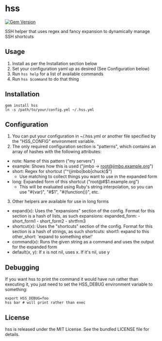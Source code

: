 hss
=========

[![Gem Version](https://badge.fury.io/rb/hss.png)](http://badge.fury.io/rb/hss)

SSH helper that uses regex and fancy expansion to dynamically manage SSH shortcuts

## Usage

1. Install as per the Installation section below
2. Set your configuration yaml up as desired (See Configuration below)
3. Run `hss help` for a list of available commands
4. Run `hss $command` to do that thing

## Installation

    gem install hss
    ln -s /path/to/your/config.yml ~/.hss.yml

## Configuration

1. You can put your configuration in ~/.hss.yml or another file specified by the "HSS\_CONFIG" environment variable.
2. The only required configuration section is "patterns", which contains an array of hashes with the following attributes:
  * note: Name of this pattern ("my servers")
  * example: Shows how this is used ("jimbo -> root@jimbo.example.org")
  * short: Regex for shortcut ("^(jimbo|bob|chuck)$")
    * Use matching to collect things you want to use in the expanded form
  * long: Expanded form of this shortcut ("root@#$1.example.org")
    * This will be evaluated using Ruby's string interpolation, so you can use "#{var}", "#$1", "#{function()}", etc.
3. Other helpers are available for use in long forms
  * expand(x): Uses the "expansions" section of the config. Format for this section is a hash of lists, as such
    expansions:
        expanded_form:
            - short_form1
            - short_form2
            - shrtfrm3
  * shortcut(x): Uses the "shortcuts" section of the config. Format for this section is a hash of strings, as such
    shortcuts:
        short1: expand to this
        other_short: 'expand to something else!'
  * command(x): Runs the given string as a command and uses the output for the expanded form
  * default(x, y): If x is not nil, uses x. If it's nil, use y

## Debugging

If you want hss to print the command it would have run rather than executing it, you just need to set the HSS\_DEBUG environment variable to something:

    export HSS_DEBUG=foo
    hss bar # will print rather than exec

## License

hss is released under the MIT License. See the bundled LICENSE file for details.

